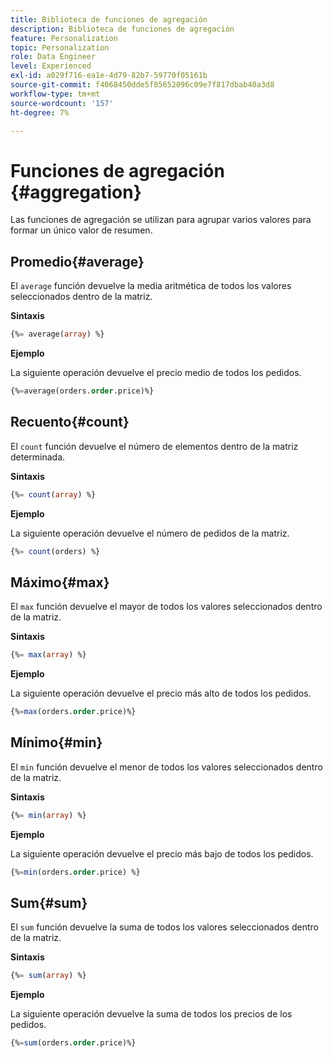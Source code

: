 ```yaml
---
title: Biblioteca de funciones de agregación
description: Biblioteca de funciones de agregación
feature: Personalization
topic: Personalization
role: Data Engineer
level: Experienced
exl-id: a029f716-ea1e-4d79-82b7-59770f05161b
source-git-commit: f4068450dde5f85652096c09e7f817dbab40a3d8
workflow-type: tm+mt
source-wordcount: '157'
ht-degree: 7%

---
```


# Funciones de agregación {#aggregation}

Las funciones de agregación se utilizan para agrupar varios valores para formar un único valor de resumen.

## Promedio{#average}

El `average` función devuelve la media aritmética de todos los valores seleccionados dentro de la matriz.

**Sintaxis**

```sql
{%= average(array) %}
```

**Ejemplo**

La siguiente operación devuelve el precio medio de todos los pedidos.

```sql
{%=average(orders.order.price)%}
```

## Recuento{#count}

El `count` función devuelve el número de elementos dentro de la matriz determinada.

**Sintaxis**

```sql
{%= count(array) %}
```

**Ejemplo**

La siguiente operación devuelve el número de pedidos de la matriz.

```sql
{%= count(orders) %}
```

## Máximo{#max}

El `max` función devuelve el mayor de todos los valores seleccionados dentro de la matriz.

**Sintaxis**

```sql
{%= max(array) %}
```

**Ejemplo**

La siguiente operación devuelve el precio más alto de todos los pedidos.

```sql
{%=max(orders.order.price)%}
```

## Mínimo{#min}

El `min` función devuelve el menor de todos los valores seleccionados dentro de la matriz.

**Sintaxis**

```sql
{%= min(array) %}
```

**Ejemplo**

La siguiente operación devuelve el precio más bajo de todos los pedidos.

```sql
{%=min(orders.order.price) %}
```

## Sum{#sum}

El `sum` función devuelve la suma de todos los valores seleccionados dentro de la matriz.

**Sintaxis**

```sql
{%= sum(array) %}
```

**Ejemplo**

La siguiente operación devuelve la suma de todos los precios de los pedidos.

```sql
{%=sum(orders.order.price)%}
```
